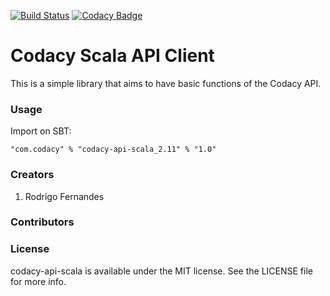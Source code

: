 [![Build Status](https://travis-ci.org/codacy/bitbucket-scala-client.svg)](https://travis-ci.org/codacy/codacy-api-scala)
[![Codacy Badge](https://www.codacy.com/project/badge/7cafaff96aba4ba48e9e14e3c196a8a9)](https://www.codacy.com/public/codacy/codacy-api-scala.git)

# Codacy Scala API Client

This is a simple library that aims to have basic functions of the Codacy API.

### Usage

Import on SBT:

    "com.codacy" % "codacy-api-scala_2.11" % "1.0"

### Creators

1. Rodrigo Fernandes

### Contributors

### License

codacy-api-scala is available under the MIT license. See the LICENSE file for more info.
